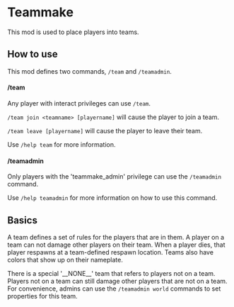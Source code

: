 Teammake
========

This mod is used to place players into teams.

How to use
----------

This mod defines two commands, `/team` and `/teamadmin`.

#### /team
Any player with interact privileges can use `/team`.

`/team join <teamname> [playername]` will cause the player to join a team.

`/team leave [playername]` will cause the player to leave their team.

Use `/help team` for more information.

#### /teamadmin
Only players with the 'teammake_admin' privilege can use the `/teamadmin`
command.

Use `/help teamadmin` for more information on how to use this command.

Basics
------

A team defines a set of rules for the players that are in them. A player on a
team can not damage other players on their team. When a player dies, that
player respawns at a team-defined respawn location. Teams also have colors that
show up on their nameplate.

There is a special '\_\_NONE\_\_' team that refers to players not on a team.
Players not on a team can still damage other players that are not on a team.
For convenience, admins can use the `/teamadmin world` commands to set
properties for this team.
